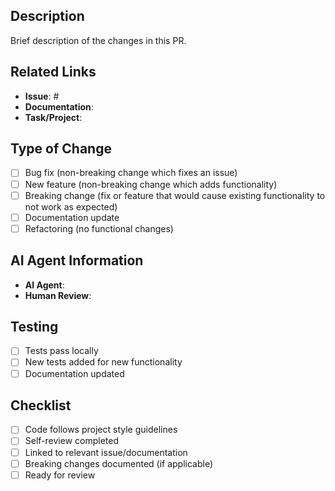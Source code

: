 ## Description
Brief description of the changes in this PR.

## Related Links
<!-- All PRs must include relevant links -->
- **Issue**: #<!-- issue number or full GitHub URL -->
- **Documentation**: <!-- Link to wiki, docs, or relevant .md files -->
- **Task/Project**: <!-- Optional: Link to project board or task -->

## Type of Change
- [ ] Bug fix (non-breaking change which fixes an issue)
- [ ] New feature (non-breaking change which adds functionality)
- [ ] Breaking change (fix or feature that would cause existing functionality to not work as expected)
- [ ] Documentation update
- [ ] Refactoring (no functional changes)

## AI Agent Information
<!-- If this PR was generated or assisted by AI, please specify -->
- **AI Agent**: <!-- e.g., GPT-4, Claude-3, etc. -->
- **Human Review**: <!-- Required for AI-generated code -->

## Testing
- [ ] Tests pass locally
- [ ] New tests added for new functionality
- [ ] Documentation updated

## Checklist
- [ ] Code follows project style guidelines
- [ ] Self-review completed
- [ ] Linked to relevant issue/documentation
- [ ] Breaking changes documented (if applicable)
- [ ] Ready for review
